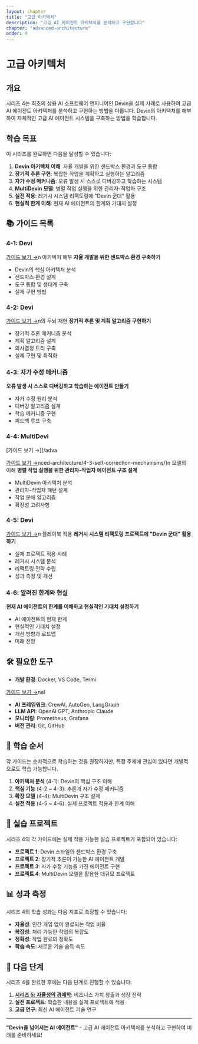```yaml
---
layout: chapter
title: "고급 아키텍처"
description: "고급 AI 에이전트 아키텍처를 분석하고 구현합니다"
chapter: "advanced-architecture"
order: 4
---
```


# 고급 아키텍처

## 개요

시리즈 4는 최초의 상용 AI 소프트웨어 엔지니어인 Devin을 실제 사례로 사용하여 고급 AI 에이전트 아키텍처를 분석하고 구현하는 방법을 다룹니다. Devin의 아키텍처를 해부하여 자체적인 고급 AI 에이전트 시스템을 구축하는 방법을 학습합니다.

## 학습 목표

이 시리즈를 완료하면 다음을 달성할 수 있습니다:

1. **Devin 아키텍처 이해**: 자율 개발을 위한 샌드박스 환경과 도구 통합
2. **장기적 추론 구현**: 복잡한 작업을 계획하고 실행하는 알고리즘
3. **자가 수정 메커니즘**: 오류 발생 시 스스로 디버깅하고 학습하는 시스템
4. **MultiDevin 모델**: 병렬 작업 실행을 위한 관리자-작업자 구조
5. **실전 적용**: 레거시 시스템 리팩토링에 "Devin 군대" 활용
6. **현실적 한계 이해**: 현재 AI 에이전트의 한계와 기대치 설정

## 📚 가이드 목록

### 4-1: Devi

[가이드 보기 →](/advanced-architecture/4-1-devin-architecture-analysis/)n 아키텍처 해부
**자율 개발을 위한 샌드박스 환경 구축하기**

- Devin의 핵심 아키텍처 분석
- 샌드박스 환경 설계
- 도구 통합 및 생태계 구축
- 실제 구현 방법

### 4-2: Devi

[가이드 보기 →](/advanced-architecture/4-2-devin-brain-replication/)n의 두뇌 재현
**장기적 추론 및 계획 알고리즘 구현하기**

- 장기적 추론 메커니즘 분석
- 계획 알고리즘 설계
- 의사결정 트리 구축
- 실제 구현 및 최적화

### 4-3: 자가 수정 메커니즘
**오류 발생 시 스스로 디버깅하고 학습하는 에이전트 만들기**

- 자가 수정 원리 분석
- 디버깅 알고리즘 설계
- 학습 메커니즘 구현
- 피드백 루프 구축

### 4-4: MultiDevi

[가이드 보기 →](/adva

[가이드 보기 →](/advanced-architecture/4-4-multidevin-model/)nced-architecture/4-3-self-correction-mechanisms/)n 모델의 이해
**병렬 작업 실행을 위한 관리자-작업자 에이전트 구조 설계**

- MultiDevin 아키텍처 분석
- 관리자-작업자 패턴 설계
- 작업 분배 알고리즘
- 확장성 고려사항

### 4-5: Devi

[가이드 보기 →](/advanced-architecture/4-5-devin-playbook-application/)n 플레이북 적용
**레거시 시스템 리팩토링 프로젝트에 "Devin 군대" 활용하기**

- 실제 프로젝트 적용 사례
- 레거시 시스템 분석
- 리팩토링 전략 수립
- 성과 측정 및 개선

### 4-6: 알려진 한계와 현실
**현재 AI 에이전트의 한계를 이해하고 현실적인 기대치 설정하기**

- AI 에이전트의 현재 한계
- 현실적인 기대치 설정
- 개선 방향과 로드맵
- 미래 전망

## 🛠️ 필요한 도구

- **개발 환경**: Docker, VS Code, Termi

[가이드 보기 →](/advanced-architecture/4-6-known-limitations-reality/)nal
- **AI 프레임워크**: CrewAI, AutoGen, LangGraph
- **LLM API**: OpenAI GPT, Anthropic Claude
- **모니터링**: Prometheus, Grafana
- **버전 관리**: Git, GitHub

## 📖 학습 순서

각 가이드는 순차적으로 학습하는 것을 권장하지만, 특정 주제에 관심이 있다면 개별적으로도 학습 가능합니다.

1. **아키텍처 분석** (4-1): Devin의 핵심 구조 이해
2. **핵심 기능** (4-2 ~ 4-3): 추론과 자가 수정 메커니즘
3. **확장 모델** (4-4): MultiDevin 구조 설계
4. **실전 적용** (4-5 ~ 4-6): 실제 프로젝트 적용과 한계 이해

## 🎯 실습 프로젝트

시리즈 4의 각 가이드에는 실제 적용 가능한 실습 프로젝트가 포함되어 있습니다:

- **프로젝트 1**: Devin 스타일의 샌드박스 환경 구축
- **프로젝트 2**: 장기적 추론이 가능한 AI 에이전트 개발
- **프로젝트 3**: 자가 수정 기능을 가진 에이전트 구현
- **프로젝트 4**: MultiDevin 모델을 활용한 대규모 프로젝트

## 📊 성과 측정

시리즈 4의 학습 성과는 다음 지표로 측정할 수 있습니다:

- **자율성**: 인간 개입 없이 완료되는 작업 비율
- **복잡성**: 처리 가능한 작업의 복잡도
- **정확성**: 작업 완료의 정확도
- **학습 속도**: 새로운 기술 습득 속도

## 🚀 다음 단계

시리즈 4를 완료한 후에는 다음 단계로 진행할 수 있습니다:

1. **[시리즈 5: 자율성의 경제학](../series-5/)**: 비즈니스 가치 창출과 성장 전략
2. **실전 프로젝트**: 학습한 내용을 실제 프로젝트에 적용
3. **고급 연구**: 최신 AI 에이전트 기술 연구

---

**"Devin을 넘어서는 AI 에이전트"** - 고급 AI 에이전트 아키텍처를 분석하고 구현하여 미래를 준비하세요!
